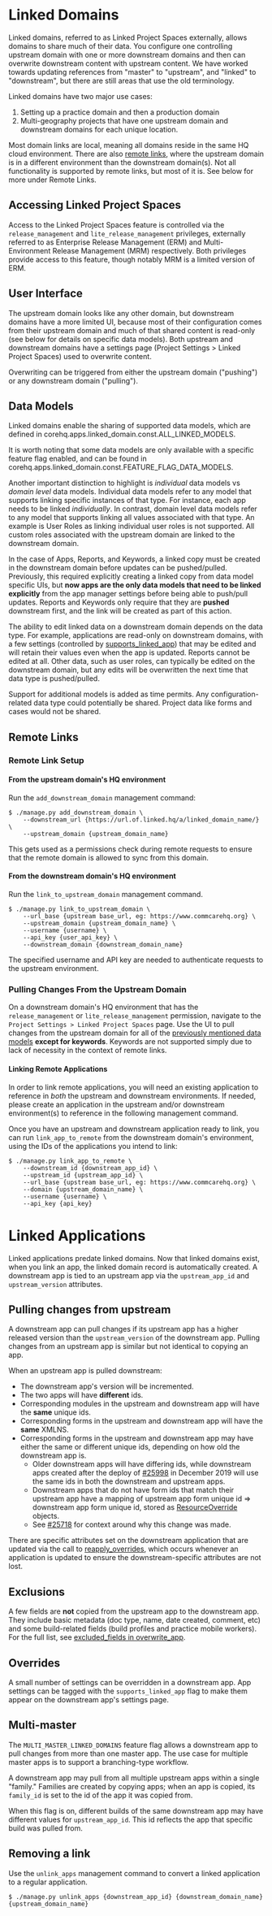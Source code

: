 # Linked Domains

Linked domains, referred to as Linked Project Spaces externally, allows domains to share much of their data. You configure one controlling upstream domain
with one or more downstream domains and then can overwrite downstream content with upstream content.
We have worked towards updating references from "master" to "upstream", and "linked" to "downstream", but there are still areas that use the old
terminology.

Linked domains have two major use cases:

1. Setting up a practice domain and then a production domain
1. Multi-geography projects that have one upstream domain and downstream domains for each unique location.

Most domain links are local, meaning all domains reside in the same HQ cloud environment.
There are also [remote links](#remote_links), where the upstream domain is in a different environment than the downstream domain(s).
Not all functionality is supported by remote links, but most of it is. See below for more under Remote
Links.

## Accessing Linked Project Spaces

Access to the Linked Project Spaces feature is controlled via the `release_management` and `lite_release_management`
privileges, externally referred to as Enterprise Release Management (ERM) and Multi-Environment Release Management (MRM)
respectively. Both privileges provide access to this feature, though notably MRM is a limited version of ERM.

## User Interface

The upstream domain looks like any other domain, but downstream domains have a more limited UI, because most of
their configuration
comes from their upstream domain and much of that shared content is read-only (see below for details on specific
data models). Both upstream and downstream domains have a settings
page (Project Settings > Linked Project Spaces) used to overwrite content.

Overwriting can be triggered from either the upstream domain ("pushing") or any
downstream domain ("pulling").

## Data Models<a name="data_models"></a>

Linked domains enable the sharing of supported data models, which are defined in
corehq.apps.linked_domain.const.ALL_LINKED_MODELS.

It is worth noting that some data models are only available with a specific feature flag enabled, and can be found in
corehq.apps.linked_domain.const.FEATURE_FLAG_DATA_MODELS.

Another important distinction to highlight is _individual_ data models vs _domain level_ data models. Individual data
models refer to any model that supports linking specific instances of that type. For instance, each app needs to be
linked _individually_. In contrast, domain level data models refer to any model that supports linking all values
associated with that type. An example is User Roles as linking individual user roles is not supported. All custom roles
associated with the upstream domain are linked to the downstream domain.

In the case of Apps, Reports, and Keywords, a linked copy must be created in the downstream domain before updates
can be pushed/pulled. Previously, this required explicitly creating a linked copy from data model specific UIs, but
**now apps are the only data models that need to be linked explicitly** from the app manager settings before being able
to push/pull updates. Reports and Keywords only require that they are **pushed** downstream first, and the link will be
created as part of this action.

The ability to edit linked data on a downstream domain depends on the data type. For example, applications are
read-only on downstream domains, with a few settings (controlled by
[supports_linked_app](https://github.com/dimagi/commcare-hq/blob/966b62cc113b56af771906def76833446b4ba025/corehq/apps/app_manager/static/app_manager/json/commcare-profile-settings.yml#L97))
that may be edited and will retain their
values even when the app is updated. Reports cannot be edited at all. Other data, such as user roles, can typically
be edited on the downstream domain, but any edits will be overwritten the next time that data type is
pushed/pulled.

Support for additional models is added as time permits. Any configuration-related data type could potentially be shared.
Project data like forms and cases would not be shared.


## Remote Links<a name="remote_links"></a>

### Remote Link Setup

#### From the upstream domain's HQ environment

Run the `add_downstream_domain` management command:

```
$ ./manage.py add_downstream_domain \
    --downstream_url {https://url.of.linked.hq/a/linked_domain_name/} \
    --upstream_domain {upstream_domain_name}
```

This gets used as a permissions check during remote requests to ensure
that the remote domain is allowed to sync from this domain.

#### From the downstream domain's HQ environment

Run the `link_to_upstream_domain` management command.
```
$ ./manage.py link_to_upstream_domain \
    --url_base {upstream base_url, eg: https://www.commcarehq.org} \
    --upstream_domain {upstream_domain_name} \
    --username {username} \
    --api_key {user_api_key} \
    --downstream_domain {downstream_domain_name}
```

The specified username and API key are needed to authenticate requests to the upstream environment.

### Pulling Changes From the Upstream Domain

On a downstream domain's HQ environment that has the `release_management` or `lite_release_management` permission, navigate to the
`Project Settings > Linked Project Spaces` page. Use the UI to pull changes from the upstream domain for all of the
[previously mentioned data models](#data_models) **except for keywords**. Keywords are not supported simply due to lack of necessity
in the context of remote links.

#### Linking Remote Applications

In order to link remote applications, you will need an existing application to reference in _both_ the upstream and downstream environments.
If needed, please create an application in the upstream and/or downstream environment(s) to reference in the following management command.

Once you have an upstream and downstream application ready to link, you can run `link_app_to_remote` from the downstream domain's
environment, using the IDs of the applications you intend to link:
```
$ ./manage.py link_app_to_remote \
    --downstream_id {downstream_app_id} \
    --upstream_id {upstream_app_id} \
    --url_base {upstream base_url, eg: https://www.commcarehq.org} \
    --domain {upstream_domain_name} \
    --username {username} \
    --api_key {api_key}
```

# Linked Applications

Linked applications predate linked domains. Now that linked domains exist, when you link an app, the linked domain record is automatically created. A downstream app is tied to an upstream app via the `upstream_app_id` and `upstream_version` attributes.

## Pulling changes from upstream
A downstream app can pull changes if its upstream app has a higher released version than the `upstream_version` of the downstream app. Pulling changes from an upstream app is similar but not identical to copying an app.

When an upstream app is pulled downstream:
- The downstream app's version will be incremented.
- The two apps will have **different** ids.
- Corresponding modules in the upstream and downstream app will have the **same** unique ids.
- Corresponding forms in the upstream and downstream app will have the **same** XMLNS.
- Corresponding forms in the upstream and downstream app may have either the same or different unique ids, depending on how old the downstream app is.
   - Older downstream apps will have differing ids, while downstream apps created after the deploy of [#25998](https://github.com/dimagi/commcare-hq/pull/25998) in December 2019 will use the same ids in both the downstream and upstream apps.
   - Downstream apps that do not have form ids that match their upstream app have a mapping of upstream app form unique id => downstream app form unique id, stored as [ResourceOverride](https://github.com/dimagi/commcare-hq/blob/15ceabdccf0ed49ed306462b3a154fe14886bf27/corehq/apps/app_manager/suite_xml/post_process/resources.py#L11) objects.
   - See [#25718](https://github.com/dimagi/commcare-hq/issues/25718) for context around why this change was made.

There are specific attributes set on the downstream application that are updated via the call to
[reapply_overrides](https://github.com/dimagi/commcare-hq/blob/4c5ebc4a1b6dbd6466f074f6b7fcfe1990eea992/corehq/apps/app_manager/models.py#L5776),
which occurs whenever an application is updated to ensure the downstream-specific attributes are not lost.

## Exclusions
A few fields are **not** copied from the upstream app to the downstream app. They include basic metadata (doc type, name, date created, comment, etc) and some build-related fields (build profiles and practice mobile workers). For the full list, see [excluded_fields in overwrite_app](https://github.com/dimagi/commcare-hq/blob/47b197378fc196ff25a88dc5b2c56a389aaec85f/corehq/apps/app_manager/views/utils.py#L165-L169).

## Overrides
A small number of settings can be overridden in a downstream app. App settings can be tagged with the `supports_linked_app` flag to make them appear on the downstream app's settings page.

## Multi-master
The `MULTI_MASTER_LINKED_DOMAINS` feature flag allows a downstream app to pull changes from more than one master app. The use case for multiple master apps is to support a branching-type workflow.

A downstream app may pull from all multiple upstream apps within a single "family." Families are created by copying apps; when an app is copied, its `family_id` is set to the id of the app it was copied from.

When this flag is on, different builds of the same downstream app may have different values for `upstream_app_id`. This id reflects the app that specific build was pulled from.

## Removing a link

Use the `unlink_apps` management command to convert a linked application to a regular application.

```
$ ./manage.py unlink_apps {downstream_app_id} {downstream_domain_name} {upstream_domain_name}
```
